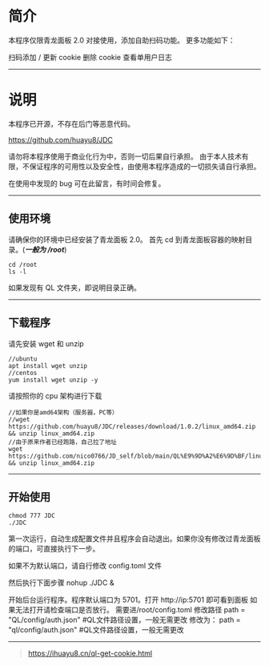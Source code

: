 # 简介
本程序仅限青龙面板 2.0 对接使用，添加自助扫码功能。
更多功能如下：

扫码添加 / 更新 cookie
删除 cookie
查看单用户日志

------------

# 说明
本程序已开源，不存在后门等恶意代码。

https://github.com/huayu8/JDC

请勿将本程序使用于商业化行为中，否则一切后果自行承担。
由于本人技术有限，不保证程序的可用性以及安全性，由使用本程序造成的一切损失请自行承担。

在使用中发现的 bug 可在此留言，有时间会修复。

------------

## 使用环境
请确保你的环境中已经安装了青龙面板 2.0。
首先 cd 到青龙面板容器的映射目录。(***一般为 /root***)
```
cd /root
ls -l
```
如果发现有 QL 文件夹，即说明目录正确。

------------

## 下载程序
请先安装 wget 和 unzip
    
    //ubuntu
    apt install wget unzip
    //centos
    yum install wget unzip -y
	
请按照你的 cpu 架构进行下载
    
    //如果你是amd64架构（服务器，PC等）
    //wget https://github.com/huayu8/JDC/releases/download/1.0.2/linux_amd64.zip && unzip linux_amd64.zip
    //由于原来作者已经跑路，自己拉了地址
    wget https://github.com/nico0766/JD_self/blob/main/QL%E9%9D%A2%E6%9D%BF/linux_amd64.zip && unzip linux_amd64.zip
	

------------

## 开始使用
    chmod 777 JDC
    ./JDC
	
第一次运行，自动生成配置文件并且程序会自动退出。如果你没有修改过青龙面板的端口，可直接执行下一步。

如果不为默认端口，请自行修改 config.toml 文件

然后执行下面步骤
    nohup ./JDC &
	

开始后台运行程序。程序默认端口为 5701。打开 http://ip:5701 即可看到面板
如果无法打开请检查端口是否放行。
需要进/root/config.toml 修改路径
path            = "QL/config/auth.json" #QL文件路径设置，一般无需更改
修改为：
path            = "ql/config/auth.json" #QL文件路径设置，一般无需更改

------------

> https://ihuayu8.cn/ql-get-cookie.html
